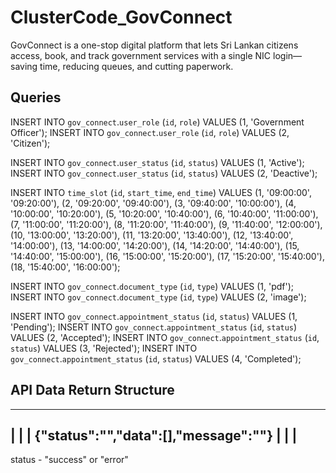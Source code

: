 # ClusterCode_GovConnect
GovConnect is a one-stop digital platform that lets Sri Lankan citizens access, book, and track government services with a single NIC login—saving time, reducing queues, and cutting paperwork.


## Queries
INSERT INTO `gov_connect`.`user_role` (`id`, `role`) VALUES (1, 'Government Officer');
INSERT INTO `gov_connect`.`user_role` (`id`, `role`) VALUES (2, 'Citizen');

INSERT INTO `gov_connect`.`user_status` (`id`, `status`) VALUES (1, 'Active');
INSERT INTO `gov_connect`.`user_status` (`id`, `status`) VALUES (2, 'Deactive');

INSERT INTO `time_slot` (`id`, `start_time`, `end_time`) VALUES (1, '09:00:00', '09:20:00'), (2, '09:20:00', '09:40:00'), (3, '09:40:00', '10:00:00'), (4, '10:00:00', '10:20:00'), (5, '10:20:00', '10:40:00'), (6, '10:40:00', '11:00:00'), (7, '11:00:00', '11:20:00'), (8, '11:20:00', '11:40:00'), (9, '11:40:00', '12:00:00'), (10, '13:00:00', '13:20:00'), (11, '13:20:00', '13:40:00'), (12, '13:40:00', '14:00:00'), (13, '14:00:00', '14:20:00'), (14, '14:20:00', '14:40:00'), (15, '14:40:00', '15:00:00'), (16, '15:00:00', '15:20:00'), (17, '15:20:00', '15:40:00'), (18, '15:40:00', '16:00:00');

INSERT INTO `gov_connect`.`document_type` (`id`, `type`) VALUES (1, 'pdf');
INSERT INTO `gov_connect`.`document_type` (`id`, `type`) VALUES (2, 'image');

INSERT INTO `gov_connect`.`appointment_status` (`id`, `status`) VALUES (1, 'Pending');
INSERT INTO `gov_connect`.`appointment_status` (`id`, `status`) VALUES (2, 'Accepted');
INSERT INTO `gov_connect`.`appointment_status` (`id`, `status`) VALUES (3, 'Rejected');
INSERT INTO `gov_connect`.`appointment_status` (`id`, `status`) VALUES (4, 'Completed');


## API Data Return Structure

------------------------------------------
|                                        |
|  {"status":"","data":[],"message":""}  |
|                                        |
------------------------------------------  

status - "success" or "error"